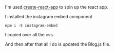 I'm used [create-react-app](https://github.com/facebookincubator/create-react-app) to spin up the react app.

I installed the instagram embed component 

```
npm i -S instagram-embed
```

I copied over all the css.

And then after that all I do is updated the Blog.js file.
